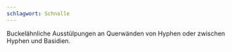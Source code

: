 ```yaml
---
schlagwort: Schnalle
---
```

Buckelähnliche Ausstülpungen an Querwänden von Hyphen oder zwischen Hyphen und Basidien.